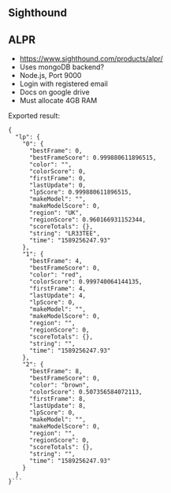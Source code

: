 ## Sighthound

## ALPR
* https://www.sighthound.com/products/alpr/
* Uses mongoDB backend?
* Node.js, Port 9000
* Login with registered email
* Docs on google drive
* Must allocate 4GB RAM

Exported result:

```
{
  "lp": {
    "0": {
      "bestFrame": 0,
      "bestFrameScore": 0.999880611896515,
      "color": "",
      "colorScore": 0,
      "firstFrame": 0,
      "lastUpdate": 0,
      "lpScore": 0.999880611896515,
      "makeModel": "",
      "makeModelScore": 0,
      "region": "UK",
      "regionScore": 0.960166931152344,
      "scoreTotals": {},
      "string": "LR33TEE",
      "time": "1589256247.93"
    },
    "1": {
      "bestFrame": 4,
      "bestFrameScore": 0,
      "color": "red",
      "colorScore": 0.999740064144135,
      "firstFrame": 4,
      "lastUpdate": 4,
      "lpScore": 0,
      "makeModel": "",
      "makeModelScore": 0,
      "region": "",
      "regionScore": 0,
      "scoreTotals": {},
      "string": "",
      "time": "1589256247.93"
    },
    "2": {
      "bestFrame": 8,
      "bestFrameScore": 0,
      "color": "brown",
      "colorScore": 0.507356584072113,
      "firstFrame": 8,
      "lastUpdate": 8,
      "lpScore": 0,
      "makeModel": "",
      "makeModelScore": 0,
      "region": "",
      "regionScore": 0,
      "scoreTotals": {},
      "string": "",
      "time": "1589256247.93"
    }
  }
}```
